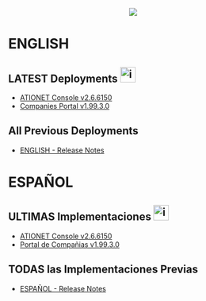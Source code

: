 <p align="center">
  <img src="https://github.com/Ationet/ationetdocs/raw/master/Content/Images/ATIOnetLogo_250x70.png" />
</p>

# ENGLISH

## LATEST Deployments <img width="31" alt="image" src="https://github.com/user-attachments/assets/56003bab-4447-4354-9eb5-868fc33180f7" />

- [ATIONET Console v2.6.6150](20241218_ENG.md)
- [Companies Portal v1.99.3.0](/Company%20Portal/1.99.3.0%20ENG.md)
  
## All Previous Deployments
- [ENGLISH - Release Notes](Release_Notes.md)

# ESPAÑOL

## ULTIMAS Implementaciones <img width="31" alt="image" src="https://github.com/user-attachments/assets/ac66f280-d06b-4685-9456-1219076a5731" />

- [ATIONET Console v2.6.6150](20241218_ESP.md)
- [Portal de Compañias v1.99.3.0](/Company%20Portal/1.99.3.0%20ESP.md)

## TODAS las Implementaciones Previas
- [ESPAÑOL - Release Notes](Release_Notes.md)
